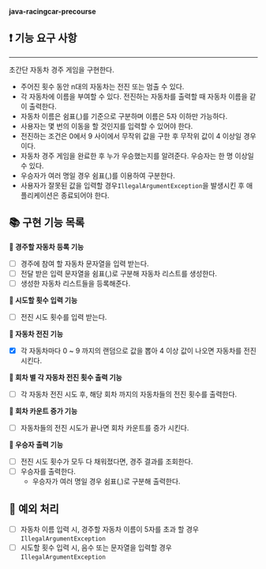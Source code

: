 <aside>


**java-racingcar-precourse**

## **❗️ 기능 요구 사항**

---

초간단 자동차 경주 게임을 구현한다.

- 주어진 횟수 동안 n대의 자동차는 전진 또는 멈출 수 있다.
- 각 자동차에 이름을 부여할 수 있다. 전진하는 자동차를 출력할 때 자동차 이름을 같이 출력한다.
- 자동차 이름은 쉼표(,)를 기준으로 구분하며 이름은 5자 이하만 가능하다.
- 사용자는 몇 번의 이동을 할 것인지를 입력할 수 있어야 한다.
- 전진하는 조건은 0에서 9 사이에서 무작위 값을 구한 후 무작위 값이 4 이상일 경우이다.
- 자동차 경주 게임을 완료한 후 누가 우승했는지를 알려준다. 우승자는 한 명 이상일 수 있다.
- 우승자가 여러 명일 경우 쉼표(,)를 이용하여 구분한다.
- 사용자가 잘못된 값을 입력할 경우`IllegalArgumentException`을 발생시킨 후 애플리케이션은 종료되어야 한다.

## **📚 구현 기능 목록**

**📌 경주할 자동차 등록 기능**

- [ ] 경주에 참여 할 자동차 문자열을 입력 받는다.
- [ ] 전달 받은 입력 문자열을 쉼표(,)로 구분해 자동차 리스트를 생성한다.
- [ ] 생성한 자동차 리스트들을 등록해준다.

**📌 시도할 횟수 입력 기능**

- [ ] 전진 시도 횟수를 입력 받는다.

**📌 자동차 전진 기능**

- [x] 각 자동차마다 0 ~ 9 까지의 랜덤으로 값을 뽑아 4 이상 값이 나오면 자동차를 전진 시킨다.

**📌 회차 별 각 자동차 전진 횟수 출력 기능**

- [ ] 각 자동차 전진 시도 후, 해당 회차 까지의 자동차들의 전진 횟수를 출력한다.

**📌 회차 카운트 증가 기능**

- [ ] 자동차들의 전진 시도가 끝나면 회차 카운트를 증가 시킨다.

**📌 우승자 출력 기능**

- [ ] 전진 시도 횟수가 모두 다 채워졌다면, 경주 결과를 조회한다.
- [ ] 우승자를 출력한다.
    - 우승자가 여러 명일 경우 쉼표(,)로 구분해 출력한다.

## **🚫 예외 처리**

- [ ] 자동차 이름 입력 시, 경주할 자동차 이름이 5자를 초과 할 경우 `IllegalArgumentException`
- [ ] 시도할 횟수 입력 시, 음수 또는 문자열을 입력할 경우 `IllegalArgumentException`

</aside>